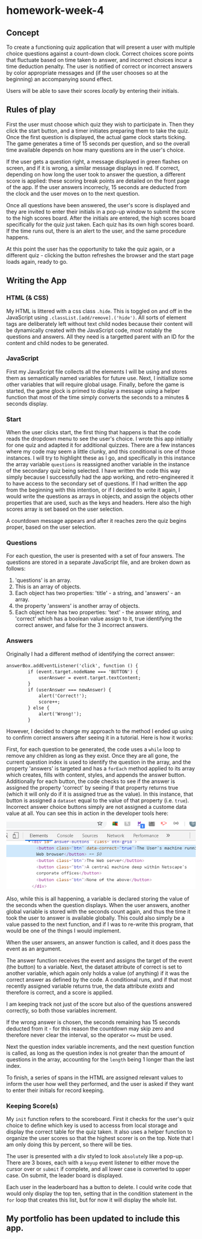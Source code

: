 # homework-week-4

## Concept

To create a functioning quiz application that will present a user with multiple choice questions against a count-down clock. Correct choices score points that fluctuate based on time taken to answer, and incorrect choices incur a time deduction penalty. The user is notified of correct or incorrect answers by color appropriate messages and (if the user chooses so at the beginning) an accompanying sound effect.

Users will be able to save their scores _locally_ by entering their initials.

## Rules of play

First the user must choose which quiz they wish to participate in. Then they click the start button, and a timer initiates preparing them to take the quiz. Once the first question is displayed, the actual game clock starts ticking. The game generates a time of 15 seconds per question, and so the overall time available depends on how many questions are in the user's choice.

If the user gets a question right, a message displayed in green flashes on screen, and if it is wrong, a similar message displays in red. If correct, depending on how long the user took to answer the question, a different score is applied: these scoring break points are detailed on the front page of the app. If the user answers incorrecly, 15 seconds are deducted from the clock and the user moves on to the next question.

Once all questions have been answered, the user's score is displayed and they are invited to enter their initials in a pop-up window to submit the score to the high scores board. After the initials are entered, the high scores board specifically for the quiz just taken. Each quiz has its own high scores board. If the time runs out, there is an alert to the user, and the same procedure happens.

At this point the user has the opportunity to take the quiz again, or a different quiz - clicking the button refreshes the browser and the start page loads again, ready to go.

## Writing the App

### HTML (& CSS)

My HTML is littered with a css class `.hide`. This is toggled on and off in the JavaScript using `.classList.[add/remove].('hide')`. All sorts of element tags are deliberately left without text child nodes because their content will be dynamically created with the JavaScript code, most notably the questions and answers. All they need is a targetted parent with an ID for the content and child nodes to be generated.

### JavaScript

First my JavaScript file collects all the elements I will be using and stores them as semantically named variables for future use. Next, I initiallize some other variables that will require global usage. Finally, before the game is started, the game glock is primed to display a message using a helper function that most of the time simply converts the seconds to a minutes & seconds display.

### Start

When the user clicks start, the first thing that happens is that the code reads the dropdown menu to see the user's choice. I wrote this app initially for one quiz and adapted it for additional quizzes. There are a few instances where my code may seem a little clunky, and this conditional is one of those instances. I will try to highlight these as I go, and specifically in this instance the array variable `questions` is reassigned another variable in the instance of the secondary quiz being selected. I have written the code this way simply because I successfully had the app working, and retro-engineered it to have access to the secondary set of questions. If I had written the app from the beginning with this intention, or if I decided to write it again, I would write the questions as arrays in objects, and assign the objects other properties that are used, such as the keys and headers. Here also the high scores array is set based on the user selection.

A countdown message appears and after it reaches zero the quiz begins proper, based on the user selection.

### Questions

For each question, the user is presented with a set of four answers. The questions are stored in a separate JavaScript file, and are broken down as follows:

1. 'questions' is an array.
1. This is an array of objects.
1. Each object has two properties: 'title' - a string, and 'answers' - an array.
1. the property 'answers' is another array of objects.
1. Each object here has two properties: 'text' - the answer string, and 'correct' which has a boolean value assign to it, true identifying the correct answer, and false for the 3 incorrect answers.

### Answers

Originally I had a different method of identifying the correct answer:

    answerBox.addEventListener('click', function () {
            if (event.target.nodeName === 'BUTTON') {
                userAnswer = event.target.textContent;
            }
            if (userAnswer === newAnswer) {
                alert('Correct!');
                score++;
            } else {
                alert('Wrong!');
            }

However, I decided to change my approach to the method I ended up using to confirm correct answers after seeing it in a tutorial. Here is how it works:

First, for each question to be generated, the code uses a `while` loop to remove any children as long as they exist. Once they are all gone, the current question index is used to identify the question in the array, and the property 'answers' is targeted and has a `forEach` method applied to its array which creates, fills with content, styles, and appends the answer button. Additionally for each button, the code checks to see if the answer is assigned the property 'correct' by seeing if that property returns true (which it will only do if it is assigned true as the value). In this instance, that button is assigned a `dataset` equal to the value of that property (i.e. `true`). Incorrect answer choice buttons simply are not assigned a custome data value at all. You can see this in action in the developer tools here:

![dataset](https://github.com/agtravis/homework-week-4/blob/master/assets/images/dataset.PNG)

Also, while this is all happening, a variable is declared storing the value of the seconds when the question displays. When the user answers, another global variable is stored with the seconds count again, and thus the time it took the user to answer is available globally. This could also simply be a value passed to the next function, and if I was to re-write this program, that would be one of the things I would implement.

When the user answers, an answer function is called, and it does pass the event as an argument.

The answer function receives the event and assigns the target of the event (the button) to a variable. Next, the dataset attribute of correct is set to another variable, which again only holds a value (of anything) if it was the correct answer as defined by the code. A conditional runs, and if that most recently assigned variable returns true, the data attribute _exists_ and therefore is correct, and a score is applied.

I am keeping track not just of the score but also of the questions answered correctly, so both those variables increment.

If the wrong answer is chosen, the seconds remaining has 15 seconds deducted from it - for this reason the countdown may skip zero and therefore never clear the interval, so the operator `<=` must be used.

Next the question index variable increments, and the next question function is called, as long as the question index is not greater than the amount of questions in the array, accounting for the `length` being 1 longer than the last index.

To finish, a series of spans in the HTML are assigned relevant values to inform the user how well they performed, and the user is asked if they want to enter their initials for record keeping.

### Keeping Score(s)

My `init` function refers to the scoreboard. First it checks for the user's quiz choice to define which key is used to accesss from local storage and display the correct table for the quiz taken. It also uses a helper function to organize the user scores so that the highest scorer is on the top. Note that I am only doing this by percent, so there will be ties.

The user is presented with a div styled to look `absolute`ly like a pop-up. There are 3 boxes, each with a `keyup` event listener to either move the cursor over or `submit` if complete, and all lower case is converted to upper case. On submit, the leader board is displayed.

Each user in the leaderboard has a button to delete. I could write code that would only display the top ten, setting that in the condition statement in the `for` loop that creates this list, but for now it will display the whole list.

## My portfolio has been updated to include this app.
